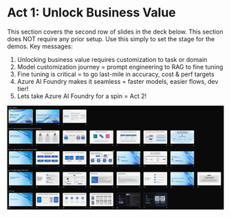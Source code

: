 # Act 1: Unlock Business Value

This section covers the second row of slides in the deck below. This section does NOT require any prior setup. Use this simply to set the stage for the demos. Key messages:

1. Unlocking business value requires customization to task or domain
1. Model customization journey = prompt engineering to RAG to fine tuning
1. Fine tuning is critical = to go last-mile in accuracy, cost & perf targets
1. Azure AI Foundry makes it seamless = faster models, easier flows, dev tier!
1. Lets take Azure AI Foundry for a spin = Act 2!

![Run of Talk](./../assets/Speaker-Deck.png)